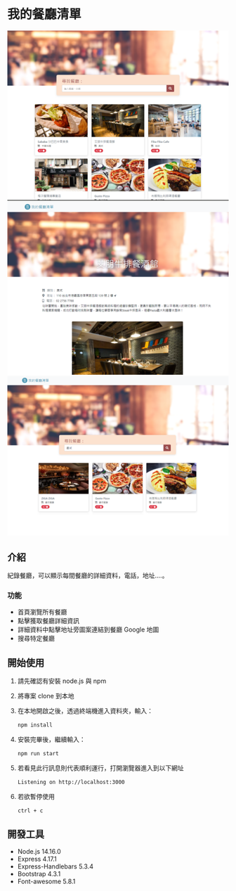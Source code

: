 # 我的餐廳清單
![show page](./page1.PNG)
![show page](./page2.PNG)
![show page](./page3.PNG)

## 介紹

紀錄餐廳，可以顯示每間餐廳的詳細資料，電話，地址....。

### 功能

- 首頁瀏覽所有餐廳
- 點擊獲取餐廳詳細資訊
- 詳細資料中點擊地址旁圖案連結到餐廳 Google 地圖
- 搜尋特定餐廳

## 開始使用

1. 請先確認有安裝 node.js 與 npm
2. 將專案 clone 到本地
3. 在本地開啟之後，透過終端機進入資料夾，輸入：

   ```bash
   npm install
   ```

4. 安裝完畢後，繼續輸入：

   ```bash
   npm run start
   ```

5. 若看見此行訊息則代表順利運行，打開瀏覽器進入到以下網址

   ```bash
   Listening on http://localhost:3000
   ```

6. 若欲暫停使用

   ```bash
   ctrl + c
   ```

## 開發工具

- Node.js 14.16.0
- Express 4.17.1
- Express-Handlebars 5.3.4
- Bootstrap 4.3.1
- Font-awesome 5.8.1